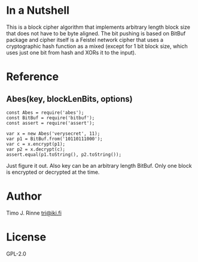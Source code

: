 In a Nutshell
=============

This is a block cipher algorithm that implements arbitrary length
block size that does not have to be byte aligned. The bit pushing is
based on BitBuf package and cipher itself is a Feistel network cipher
that uses a cryptographic hash function as a mixed (except for 1 bit
block size, which uses just one bit from hash and XORs it to the
input).


Reference
=========

Abes(key, blockLenBits, options)
--------------------------------

```
const Abes = require('abes');
const BitBuf = require('bitbuf');
const assert = require('assert');

var x = new Abes('verysecret', 11);
var p1 = BitBuf.from('10110111000');
var c = x.encrypt(p1);
var p2 = x.decrypt(c);
assert.equal(p1.toString(), p2.toString());
```

Just figure it out. Also key can be an arbitrary length BitBuf. Only
one block is encrypted or decrypted at the time.


Author
======

Timo J. Rinne <tri@iki.fi>


License
=======

GPL-2.0
